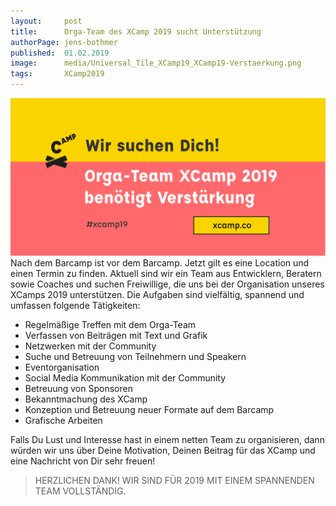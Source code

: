 ```yaml
---
layout:     post
title:      Orga-Team des XCamp 2019 sucht Unterstützung
authorPage: jens-bothmer
published:  01.02.2019
image:      media/Universal_Tile_XCamp19_XCamp19-Verstaerkung.png
tags:       XCamp2019
---
```


![XCamp2019-Verstaerkung](media/Universal_Tile_XCamp19_XCamp19-Verstaerkung.png)
Nach dem Barcamp ist vor dem Barcamp. Jetzt gilt es eine Location und einen Termin zu finden. Aktuell sind wir ein Team aus Entwicklern, Beratern sowie Coaches und suchen Freiwillige, die uns bei der Organisation unseres XCamps 2019 unterstützen. Die Aufgaben sind vielfältig, spannend und umfassen folgende Tätigkeiten:

- Regelmäßige Treffen mit dem Orga-Team
- Verfassen von Beiträgen mit Text und Grafik
- Netzwerken mit der Community
- Suche und Betreuung von Teilnehmern und Speakern
- Eventorganisation
- Social Media Kommunikation mit der Community
- Betreuung von Sponsoren
- Bekanntmachung des XCamp
- Konzeption und Betreuung neuer Formate auf dem Barcamp
- Grafische Arbeiten

Falls Du Lust und Interesse hast in einem netten Team zu organisieren, dann würden wir uns über Deine Motivation, Deinen Beitrag für das XCamp und eine Nachricht von Dir sehr freuen!

> HERZLICHEN DANK! WIR SIND FÜR 2019 MIT EINEM SPANNENDEN TEAM VOLLSTÄNDIG.
